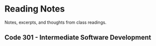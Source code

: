 # Reading Notes
Notes, excerpts, and thoughts from class readings.
## Code 301 - Intermediate Software Development
